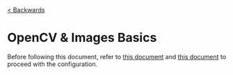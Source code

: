 [< Backwards](../../README.md)

# OpenCV & Images Basics

Before following this document, refer to [this document](../0_Pre_Requisites/README.md) and [this document](../1_NumPy_Images_Basics/README.md) to proceed with the configuration.
